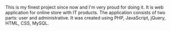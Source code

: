 This is my finest project since now and I'm very proud for doing it. It is web application for online store with IT products. The application consists of two parts: user and administrative. It was created using PHP, JavaScript, jQuery, HTML, CSS, MySQL. 
